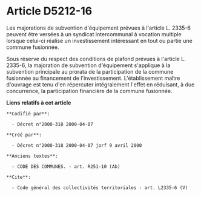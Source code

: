 # Article D5212-16

Les majorations de subvention d'équipement prévues à l'article L. 2335-6 peuvent être versées à un syndicat intercommunal à
vocation multiple lorsque celui-ci réalise un investissement intéressant en tout ou partie une commune fusionnée.

Sous réserve du respect des conditions de plafond prévues à l'article L. 2335-6, la majoration de subvention d'équipement
s'applique à la subvention principale au prorata de la participation de la commune fusionnée au financement de
l'investissement. L'établissement maître d'ouvrage est tenu d'en répercuter intégralement l'effet en réduisant, à due
concurrence, la participation financière de la commune fusionnée.

**Liens relatifs à cet article**

	**Codifié par**:

	  - Décret n°2000-318 2000-04-07

	**Créé par**:

	  - Décret n°2000-318 2000-04-07 jorf 9 avril 2000

	**Anciens textes**:

	  - CODE DES COMMUNES. - art. R251-10 (Ab)

	**Cite**:

	  - Code général des collectivités territoriales - art. L2335-6 (V)
